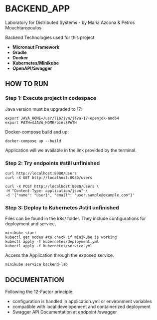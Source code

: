 # BACKEND_APP

Laboratory for Distributed Systems - by Maria Azcona & Petros Mouchtaropoulos

Backend Technologies used for this project:
- **Micronaut Framework**
- **Gradle**
- **Docker**
- **Kubernetes/Minikube**
- **OpenAPI/Swagger**

## HOW TO RUN

### Step 1: Execute project in codespace

Java version must be upgraded to 17:
```
export JAVA_HOME=/usr/lib/jvm/java-17-openjdk-amd64
export PATH=$JAVA_HOME/bin:$PATH
```
Docker-compose build and up:
```
docker-compose up --build
```

Application will we available in the link provided by the terminal.

### Step 2: Try endpoints #still unfinished

```
curl http://localhost:8080/users
curl -X GET http://localhost:8080/users

curl -X POST http://localhost:8080/users \
-H "Content-Type: application/json" \
-d '{"name": "User1", "email": "user.sample@example.com"}'
```

### Step 3: Deploy to Kubernetes  #still unfinished

Files can be found in the k8s/ folder. They include configurations for deployment and service.
```
minikube start
kubectl get nodes #to check if minikube is working
kubectl apply -f kubernetes/deployment.yml
kubectl apply -f kubernetes/service.yml
```
Access the Application through the exposed service.
```
minikube service backend-lab
```

## DOCUMENTATION
Following the 12-Factor principle:
- configuration is handled in application.yml or environment variables
- compatible with local developement and containerized deployment
- Swagger API Documentation at endpoint /swagger
